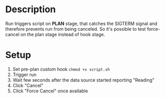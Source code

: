 # Description
Run triggers script on **PLAN** stage, that catches the SIGTERM signal and therefore prevents run from being canceled. So it's possible to test force-cancel on the plan stage instead of hook stage.
# Setup 
1. Set pre-plan custom hook `chmod +x script.sh`
2. Trigger run
3. Wait few seconds after the data source started reporting "Reading"
4. Click "Cancel"
5. Click "Force Cancel" once available